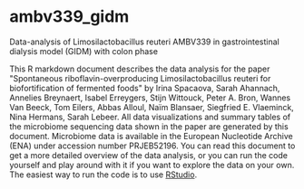 # ambv339_gidm
Data-analysis of Limosilactobacillus reuteri AMBV339 in gastrointestinal dialysis model (GIDM) with colon phase

This R markdown document describes the data analysis for the paper "Spontaneous riboflavin-overproducing Limosilactobacillus reuteri for biofortification of fermented foods" by Irina Spacaova, Sarah Ahannach, Annelies Breynaert, Isabel Erreygers, Stijn Wittouck, Peter A. Bron, Wannes Van Beeck, Tom Eilers, Abbas Alloul, Naïm Blansaer, Siegfried E. Vlaeminck, Nina Hermans, Sarah Lebeer. All data visualizations and summary tables of the microbiome sequencing data shown in the paper are generated by this document. Microbiome data is available in the European Nucleotide Archive (ENA) under accession number PRJEB52196. You can read this document to get a more detailed overview of the data analysis, or you can run the code yourself and play around with it if you want to explore the data on your own. The easiest way to run the code is to use [RStudio](https://www.rstudio.com/products/rstudio/#Desktop). 
